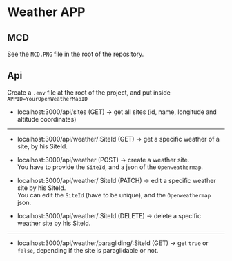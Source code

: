 # Weather APP

## MCD

See the `MCD.PNG` file in the root of the repository.

## Api

Create a `.env` file at the root of the project, and put inside `APPID=YourOpenWeatherMapID`  



* localhost:3000/api/sites (GET) -> get all sites (id, name, longitude and altitude coordinates)  

------------------------------

* localhost:3000/api/weather/:SiteId (GET) -> get a specific weather of a site, by his SiteId.  

* localhost:3000/api/weather (POST) -> create a weather site.  
You have to provide the `SiteId`, and a json of the `Openweathermap`.  


* localhost:3000/api/weather/:SiteId (PATCH) -> edit a specific weather site by his SiteId.  
You can edit the `SiteId` (have to be unique), and the `Openweathermap` json.  


* localhost:3000/api/weather/:SiteId (DELETE) -> delete a specific weather site by his SiteId.  

------------------------------

* localhost:3000/api/weather/paragliding/:SiteId (GET) -> get `true` or `false`, depending if the site is paraglidable or not.
